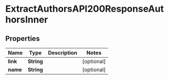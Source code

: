 

# ExtractAuthorsAPI200ResponseAuthorsInner


## Properties

| Name | Type | Description | Notes |
|------------ | ------------- | ------------- | -------------|
|**link** | **String** |  |  [optional] |
|**name** | **String** |  |  [optional] |




